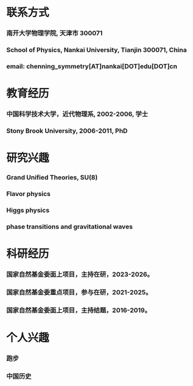 # **联系方式**

### 南开大学物理学院, 天津市 300071
### School of Physics, Nankai University, Tianjin 300071, China
### email: chenning_symmetry[AT]nankai[DOT]edu[DOT]cn

# **教育经历**
### 中国科学技术大学，近代物理系, 2002-2006, 学士
### Stony Brook University, 2006-2011, PhD


# **研究兴趣**

### Grand Unified Theories, SU(8)
### Flavor physics
### Higgs physics
### phase transitions and gravitational waves

# **科研经历**

### 国家自然基金委面上项目，主持在研，2023-2026。 
### 国家自然基金委重点项目，参与在研，2021-2025。
### 国家自然基金委面上项目，主持结题，2016-2019。


# **个人兴趣**

### 跑步
### 中国历史
